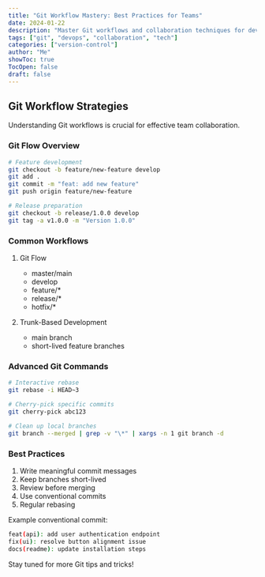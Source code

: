 ```yaml
---
title: "Git Workflow Mastery: Best Practices for Teams"
date: 2024-01-22
description: "Master Git workflows and collaboration techniques for development teams"
tags: ["git", "devops", "collaboration", "tech"]
categories: ["version-control"]
author: "Me"
showToc: true
TocOpen: false
draft: false
---
```


## Git Workflow Strategies

Understanding Git workflows is crucial for effective team collaboration.

### Git Flow Overview

```bash
# Feature development
git checkout -b feature/new-feature develop
git add .
git commit -m "feat: add new feature"
git push origin feature/new-feature

# Release preparation
git checkout -b release/1.0.0 develop
git tag -a v1.0.0 -m "Version 1.0.0"
```

### Common Workflows

1. Git Flow
   - master/main
   - develop
   - feature/*
   - release/*
   - hotfix/*

2. Trunk-Based Development
   - main branch
   - short-lived feature branches

### Advanced Git Commands

```bash
# Interactive rebase
git rebase -i HEAD~3

# Cherry-pick specific commits
git cherry-pick abc123

# Clean up local branches
git branch --merged | grep -v "\*" | xargs -n 1 git branch -d
```

### Best Practices

1. Write meaningful commit messages
2. Keep branches short-lived
3. Review before merging
4. Use conventional commits
5. Regular rebasing

Example conventional commit:
```bash
feat(api): add user authentication endpoint
fix(ui): resolve button alignment issue
docs(readme): update installation steps
```

Stay tuned for more Git tips and tricks! 